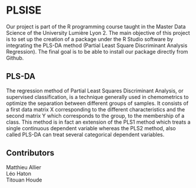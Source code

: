 # PLSISE

Our project is part of the R programming course taught in the Master Data Science of the University Lumière Lyon 2. The main objective of this project is to set up the creation of a package under the R Studio software by integrating the PLS-DA method (Partial Least Square Discriminant Analysis Regression). The final goal is to be able to install our package directly from Github. 

## PLS-DA
The regression method of Partial Least Squares Discriminant Analysis, or supervised classification, is a technique generally used in chemometrics to optimize the separation between different groups of samples. It consists of a first data matrix X corresponding to the different characteristics and the second matrix Y which corresponds to the group, to the membership of a class. This method is in fact an extension of the PLS1 method which treats a single continuous dependent variable whereas the PLS2 method, also called PLS-DA can treat several categorical dependent variables.


## Contributors

Matthieu Allier  
Léo Haton  
Titouan Houde



